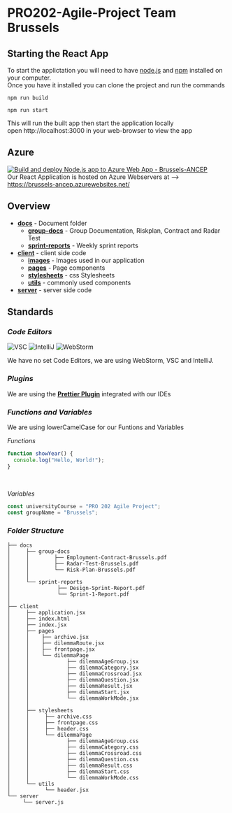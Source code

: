 # PRO202-Agile-Project Team Brussels

## Starting the React App
To start the applictation you will need to have [node.js](https://nodejs.org/en) and [npm](https://www.npmjs.com/) installed on your computer. <br>
Once you have it installed you can clone the project and run the commands
```
npm run build
```

```
npm run start
```
This will run the built app then start the application locally <br>
open http://localhost:3000 in your web-browser to view the app

## Azure
[![Build and deploy Node.js app to Azure Web App - Brussels-ANCEP](https://github.com/vytre/Brussels/actions/workflows/main_brussels-ancep.yml/badge.svg)](https://github.com/vytre/Brussels/actions/workflows/main_brussels-ancep.yml) <br>
Our React Application is hosted on Azure Webservers at --> https://brussels-ancep.azurewebsites.net/
## Overview
* **[docs](https://github.com/vytre/Brussels/tree/main/docs)** - Document folder
  * **[group-docs](https://github.com/vytre/Brussels/tree/main/docs/group-docs)** - Group Documentation, Riskplan, Contract and Radar Test
  * **[sprint-reports](https://github.com/vytre/Brussels/tree/main/docs/sprint-reports)** - Weekly sprint reports
* **[client](https://github.com/vytre/Brussels/tree/main/client)** - client side code
  * **[images](https://github.com/vytre/Brussels/tree/main/client/images)** - Images used in our application
  * **[pages](https://github.com/vytre/Brussels/tree/main/client/pages)** - Page components
  * **[stylesheets](https://github.com/vytre/Brussels/tree/main/client/stylesheets)** - css Stylesheets
  * **[utils](https://github.com/vytre/Brussels/tree/main/client/utils)** - commonly used components
* **[server](https://github.com/vytre/Brussels/tree/main/server)** - server side code






## Standards

### *Code Editors*
![VSC](https://img.shields.io/badge/VSCode-0078D4?style=for-the-badge&logo=visual%20studio%20code&logoColor=white) ![IntelliJ](https://img.shields.io/badge/IntelliJ_IDEA-000000.svg?style=for-the-badge&logo=intellij-idea&logoColor=white) ![WebStorm](https://img.shields.io/badge/WebStorm-000000?style=for-the-badge&logo=WebStorm&logoColor=white)


We have no set Code Editors, we are using WebStorm, VSC and IntelliJ.

### *Plugins*
We are using the **[Prettier Plugin](https://prettier.io/)** integrated with our IDEs

### *Functions and Variables*
We are using lowerCamelCase for our Funtions and Variables

*Functions*
```javascript
function showYear() {
  console.log("Hello, World!");
}

````

<br>

*Variables*

```javascript
const universityCourse = "PRO 202 Agile Project";
const groupName = "Brussels";
```

### *Folder Structure*
```
├── docs
│     ├── group-docs
│     │        ├── Employment-Contract-Brussels.pdf
│     │        ├── Radar-Test-Brussels.pdf
│     │        └── Risk-Plan-Brussels.pdf
│     │
│     └── sprint-reports
│               ├── Design-Sprint-Report.pdf
│               └── Sprint-1-Report.pdf
│ 
├── client
│     ├── application.jsx
│     ├── index.html
│     ├── index.jsx
│     ├── pages
│     │    ├── archive.jsx
│     │    ├── dilemmaRoute.jsx
│     │    ├── frontpage.jsx
│     │    └── dilemmaPage
│     │            ├── dilemmaAgeGroup.jsx
│     │            ├── dilemmaCategory.jsx
│     │            ├── dilemmaCrossroad.jsx
│     │            ├── dilemmaQuestion.jsx
│     │            ├── dilemmaResult.jsx
│     │            ├── dilemmaStart.jsx
│     │            └── dilemmaWorkMode.jsx
│     │                
│     ├── stylesheets
│     │     ├── archive.css
│     │     ├── frontpage.css
│     │     ├── header.css
│     │     └── dilemmaPage
│     │            ├── dilemmaAgeGroup.css
│     │            ├── dilemmaCategory.css
│     │            ├── dilemmaCrossroad.css
│     │            ├── dilemmaQuestion.css
│     │            ├── dilemmaResult.css
│     │            ├── dilemmaStart.css
│     │            └── dilemmaWorkMode.css
│     └── utils
│           └── header.jsx
└── server
     └── server.js
````
